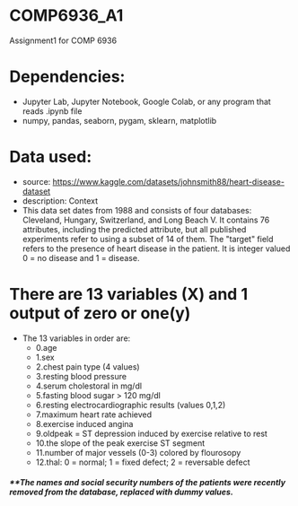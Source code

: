 # COMP6936_A1
Assignment1 for COMP 6936

# Dependencies:  
  - Jupyter Lab, Jupyter Notebook, Google Colab, or any program that reads .ipynb file
  - numpy, pandas, seaborn, pygam, sklearn, matplotlib

# Data used:
  - source: https://www.kaggle.com/datasets/johnsmith88/heart-disease-dataset
  - description: Context
  - This data set dates from 1988 and consists of four databases: Cleveland, Hungary, Switzerland, and Long Beach V. It contains 76 attributes, including the predicted attribute, but all published experiments refer to using a subset of 14 of them. The "target" field refers to the presence of heart disease in the patient. It is integer valued 0 = no disease and 1 = disease.

# There are 13 variables (X) and 1 output of zero or one(y)
  - The 13 variables in order are:
    - 0.age
    - 1.sex
    - 2.chest pain type (4 values)
    - 3.resting blood pressure
    - 4.serum cholestoral in mg/dl
    - 5.fasting blood sugar > 120 mg/dl
    - 6.resting electrocardiographic results (values 0,1,2)
    - 7.maximum heart rate achieved
    - 8.exercise induced angina
    - 9.oldpeak = ST depression induced by exercise relative to rest
    - 10.the slope of the peak exercise ST segment
    - 11.number of major vessels (0-3) colored by flourosopy
    - 12.thal: 0 = normal; 1 = fixed defect; 2 = reversable defect

  ##### **The names and social security numbers of the patients were recently removed from the database, replaced with dummy values.

  
    
